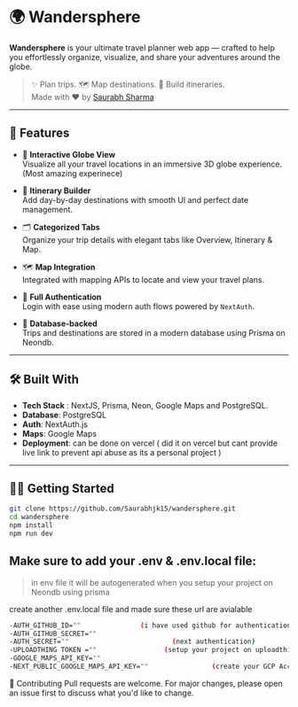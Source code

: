 # 🌍 Wandersphere

**Wandersphere** is your ultimate travel planner web app — crafted to help you effortlessly organize, visualize, and share your adventures around the globe.

> ✨ Plan trips. 🗺️ Map destinations. 📅 Build itineraries.  
> Made with ❤️ by [Saurabh Sharma](https://www.linkedin.com/in/saurabh-sharma-6851a8256)

---

## 🚀 Features

- 📍 **Interactive Globe View**  
  Visualize all your travel locations in an immersive 3D globe experience.(Most amazing experinece)

- 📆 **Itinerary Builder**  
  Add day-by-day destinations with smooth UI and perfect date management.

- 🗂️ **Categorized Tabs**  
  Organize your trip details with elegant tabs like Overview, Itinerary & Map.

- 🗺️ **Map Integration**  
  Integrated with mapping APIs to locate and view your travel plans.

- 🧠 **Full Authentication**  
  Login with ease using modern auth flows powered by `NextAuth`.

- 💾 **Database-backed**  
  Trips and destinations are stored in a modern database using Prisma on Neondb.

---





## 🛠️ Built With

- **Tech Stack** : NextJS, Prisma, Neon, Google Maps and PostgreSQL.
- **Database**: PostgreSQL 
- **Auth**: NextAuth.js
- **Maps**: Google Maps
- **Deployment**: can be done on vercel ( did it on vercel  but  cant provide live link to prevent api abuse as its a personal project )

---

## 🧑‍💻 Getting Started

```bash
git clone https://github.com/Saurabhjk15/wandersphere.git
cd wandersphere
npm install
npm run dev
```

## Make sure to add your .env & .env.local file:
> in env file it will be autogenerated when you setup your project on Neondb using prisma

create another .env.local file and made sure these url are avialable

```bash
-AUTH_GITHUB_ID=""               (i have used github for authentication(login,logout) so you have to genrate your github secret)
-AUTH_GITHUB_SECRET=""
-AUTH_SECRET=""                          (next authentication)
-UPLOADTHING TOKEN =""                 (setup your project on uploadthing portal for easy uploading of images https://uploadthing.com/)
-GOOGLE_MAPS_API_KEY=""
-NEXT_PUBLIC_GOOGLE_MAPS_API_KEY=""                (create your GCP Account)
```


🙌 Contributing
Pull requests are welcome. For major changes, please open an issue first to discuss what you'd like to change.



